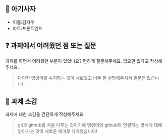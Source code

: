 <!-- PR의 제목은 "[날짜] 1차 세션 과제 제출 - 이름" 과 같이 작성해주세요! -->

## 🦁 아기사자

- 이름:김지우
- 파트:프론트엔드

## ❓ 과제에서 어려웠던 점 또는 질문
과제를 하면서 어려웠던 부분이 있었나요? 편하게 질문해주세요. 없으면 없다고 작성해주세요.

> 다양한 명령어를 숙지하는 것이 새로웠고 너무 잘 설명해주셔서 질문은 없습니다!

## 💬 과제 소감
과제에 대한 소감을 간단하게 작성해주세요.

> git과 github를 처음 다루는 것이기에 명령어와 github와 연결하는 방식에 대해 알아가는 것이 새로운 재미로 다가왔습니다!